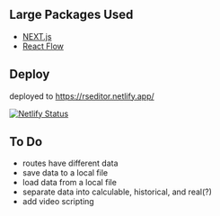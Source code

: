 ## Large Packages Used

- [NEXT.js](https://nextjs.org/)
- [React Flow](https://reactflow.dev/)

## Deploy
deployed to https://rseditor.netlify.app/

[![Netlify Status](https://api.netlify.com/api/v1/badges/8ae2a6a9-ba8f-461d-bf22-9dd74f760f0e/deploy-status)](https://app.netlify.com/sites/rseditor/deploys)

## To Do
- routes have different data
- save data to a local file
- load data from a local file
- separate data into calculable, historical, and real(?)
- add video scripting
